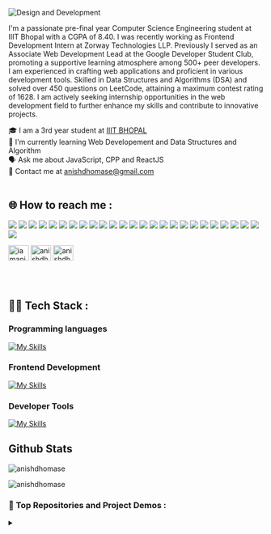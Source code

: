 ![Design and Development](https://github.com/AnishDhomase/AnishDhomase/blob/main/banner_github_withtext.png)

I'm a passionate pre-final year Computer Science Engineering student at IIIT Bhopal with a CGPA of 8.40. I was recently working as Frontend Development Intern at Zorway Technologies LLP. Previously I served as an Associate Web Development Lead at the Google Developer Student Club, promoting a supportive learning atmosphere among 500+ peer developers. I am experienced in crafting web applications and proficient in various development tools. Skilled in Data Structures and Algorithms (DSA) and solved over 450 questions on LeetCode, attaining a maximum contest rating of 1628. I am actively seeking internship opportunities in the web development field to further enhance my skills and contribute to innovative projects.

🎓 I am a 3rd year student at [IIIT BHOPAL](https://iiitbhopal.ac.in/#!/) <br>
🌱 I'm currently learning Web Developement and Data Structures and Algorithm <br>
🗣️ Ask me about JavaScript, CPP and ReactJS <br>
📧 Contact me at anishdhomase@gmail.com
<br><br>



## 🌐 How to reach me :
<p align="left">
 <img src="https://img.shields.io/badge/Supabase-181818?style=for-the-badge&logo=supabase&logoColor=white" />
 
 <img src="https://img.shields.io/badge/Figma-F24E1E?style=for-the-badge&logo=figma&logoColor=white" />
 <img src="https://img.shields.io/badge/Chart%20js-FF6384?style=for-the-badge&logo=chartdotjs&logoColor=white" />
 <img src="https://img.shields.io/badge/Font_Awesome-339AF0?style=for-the-badge&logo=fontawesome&logoColor=white" />
 <img src="https://img.shields.io/badge/npm-CB3837?style=for-the-badge&logo=npm&logoColor=white" />
 <img src="https://img.shields.io/badge/React-20232A?style=for-the-badge&logo=react&logoColor=61DAFB" />
 <img src="https://img.shields.io/badge/React_Router-CA4245?style=for-the-badge&logo=react-router&logoColor=white" />
 <img src="https://img.shields.io/badge/React_Query-FF4154?style=for-the-badge&logo=ReactQuery&logoColor=white" /> 
 <img src="https://img.shields.io/badge/Redux-593D88?style=for-the-badge&logo=redux&logoColor=white" /> 
 <img src="https://img.shields.io/badge/styled--components-DB7093?style=for-the-badge&logo=styled-components&logoColor=white" /> 
 <img src="https://img.shields.io/badge/Vite-B73BFE?style=for-the-badge&logo=vite&logoColor=FFD62E" /> 
 
 <img src="https://img.shields.io/badge/Colab-F9AB00?style=for-the-badge&logo=googlecolab&color=525252" /> 
 <img src="https://img.shields.io/badge/VSCode-0078D4?style=for-the-badge&logo=visual%20studio%20code&logoColor=white" /> 
 
 <img src="https://img.shields.io/badge/C-00599C?style=for-the-badge&logo=c&logoColor=white" /> 
 <img src="https://img.shields.io/badge/C%2B%2B-00599C?style=for-the-badge&logo=c%2B%2B&logoColor=white" /> 
 <img src="https://img.shields.io/badge/CSS3-1572B6?style=for-the-badge&logo=css3&logoColor=white" /> 
 <img src="https://img.shields.io/badge/HTML5-E34F26?style=for-the-badge&logo=html5&logoColor=white" /> 
 <img src="https://img.shields.io/badge/JavaScript-323330?style=for-the-badge&logo=javascript&logoColor=F7DF1E" /> 
 <img src="https://img.shields.io/badge/json-5E5C5C?style=for-the-badge&logo=json&logoColor=white" /> 
 <img src="https://img.shields.io/badge/Leaflet-199900?style=for-the-badge&logo=Leaflet&logoColor=white" /> 
 <img src="https://img.shields.io/badge/Python-FFD43B?style=for-the-badge&logo=python&logoColor=blue" /> 
 
 <img src="https://img.shields.io/badge/eslint-3A33D1?style=for-the-badge&logo=eslint&logoColor=white" /> 
 <img src="https://img.shields.io/badge/prettier-1A2C34?style=for-the-badge&logo=prettier&logoColor=F7BA3E" /> 
 
 <img src="https://img.shields.io/badge/GIT-E44C30?style=for-the-badge&logo=git&logoColor=white" /> 
 <img src="https://img.shields.io/badge/Hyper-000000?style=for-the-badge&logo=hyper&logoColor=white" /> 
 <img src="https://img.shields.io/badge/windows%20terminal-4D4D4D?style=for-the-badge&logo=windows%20terminal&logoColor=white" /> 
</p>
<p align="left">
<a href="https://twitter.com/iamanishdhomase" target="blank"><img align="center" src="https://raw.githubusercontent.com/rahuldkjain/github-profile-readme-generator/master/src/images/icons/Social/twitter.svg" alt="iamanishdhomase" height="30" width="40" /></a>
<a href="https://linkedin.com/in/anishdhomase" target="blank"><img align="center" src="https://raw.githubusercontent.com/rahuldkjain/github-profile-readme-generator/master/src/images/icons/Social/linked-in-alt.svg" alt="anishdhomase" height="30" width="40" /></a>
<a href="https://www.leetcode.com/anishdhomase" target="blank"><img align="center" src="https://raw.githubusercontent.com/rahuldkjain/github-profile-readme-generator/master/src/images/icons/Social/leet-code.svg" alt="anishdhomase" height="30" width="40" /></a>
</p>


<br><br>



## 🧑‍💻 Tech Stack :
### Programming languages
[![My Skills](https://skillicons.dev/icons?i=cpp,py,c&theme=light)](https://skillicons.dev)

### Frontend Development
[![My Skills](https://skillicons.dev/icons?i=js,react,redux,materialui,styledcomponents,css,html,supabase&theme=light)](https://skillicons.dev)

### Developer Tools
 
[![My Skills](https://skillicons.dev/icons?i=git,github,netlify,vite,npm,vscode,figma&theme=light)](https://skillicons.dev)

## Github Stats
<p align="left"> <img src="https://komarev.com/ghpvc/?username=anishdhomase&label=Profile%20views&color=0e75b6&style=flat" alt="anishdhomase" /> </p>
<p><img align="center" src="https://github-readme-streak-stats.herokuapp.com/?user=anishdhomase&" alt="anishdhomase" /></p>
 

### 📂 Top Repositories and Project Demos :
<details><summary><h3></h3></summary>

<div>
  <p align="center">
      <!-- <a href="https://github.com/7oSkaaa/LeetCode_DailyChallenge_2023">
          <img src="https://github-readme-stats.vercel.app/api/pin/?username=AnishDhomase&repo=Portfolio_Anish&theme=tokyonight" alt="GitHub Stats" />
      </a> -->
      <!-- Portfolio -->
      <a href="https://github.com/AnishDhomase/Portfolio_Anish">
      		<img src="https://github-readme-stats.vercel.app/api/pin/?username=AnishDhomase&repo=Portfolio_Anish&theme=tokyonight" alt="GitHub Stats" />
    	</a>
      <a href="https://anishdhomase.github.io/Portfolio_Anish/" align="center">👈 Live Demo</a>
      <!-- QstarAI -->
      <a href="https://github.com/AnishDhomase/QstarAI">
      		<img src="https://github-readme-stats.vercel.app/api/pin/?username=AnishDhomase&repo=QstarAI&theme=tokyonight" alt="GitHub Stats" />
    	</a>
      <a href="https://anishdhomase.github.io/QstarAI/" align="center">👈 Live Demo</a>
      <!-- Mapify -->
      <a href="https://github.com/AnishDhomase/Mapify">
      		<img src="https://github-readme-stats.vercel.app/api/pin/?username=AnishDhomase&repo=Mapify&theme=tokyonight" alt="GitHub Stats" />
    	</a>
      <a href="https://anishdhomase.github.io/Mapify/" align="center">👈 Live Demo</a>
      <!-- To Do List -->
      <a href="https://github.com/AnishDhomase/ToDoList">
      		<img src="https://github-readme-stats.vercel.app/api/pin/?username=AnishDhomase&repo=ToDoList&theme=tokyonight" alt="GitHub Stats" />
    	</a>
      <a href="https://anishdhomase.github.io/ToDoList/" align="center">👈 Live Demo</a>
      <!-- Weather App -->
      <a href="https://github.com/AnishDhomase/Weather">
      		<img src="https://github-readme-stats.vercel.app/api/pin/?username=AnishDhomase&repo=Weather&theme=tokyonight" alt="GitHub Stats" />
    	</a>
      <a href="https://anishdhomase.github.io/Weather/" align="center">👈 Live Demo</a>
      <!-- Analog clock -->
      <a href="https://github.com/AnishDhomase/Analog-Clock">
      		<img src="https://github-readme-stats.vercel.app/api/pin/?username=AnishDhomase&repo=Analog-Clock&theme=tokyonight" alt="GitHub Stats" />
    	</a>
      <a href="https://anishdhomase.github.io/Analog-Clock/" align="center">👈 Live Demo</a>
      <!-- The Pig Game -->
      <a href="https://github.com/AnishDhomase/The_Game_of_Pig">
      		<img src="https://github-readme-stats.vercel.app/api/pin/?username=AnishDhomase&repo=The_Game_of_Pig&theme=tokyonight" alt="GitHub Stats" />
    	</a>
      <a href="https://anishdhomase.github.io/The_Game_of_Pig/" align="center">👈 Live Demo</a>
      <!-- Number Guessing Game -->
      <a href="https://github.com/AnishDhomase/Number_Guessing_Game">
      		<img src="https://github-readme-stats.vercel.app/api/pin/?username=AnishDhomase&repo=Number_Guessing_Game&theme=tokyonight" alt="GitHub Stats" />
    	</a>
      <a href="https://anishdhomase.github.io/Number_Guessing_Game/" align="center">👈 Live Demo</a>
      <!-- ClassVR -->
      <a href="https://github.com/AnishDhomase/class-VR">
      		<img src="https://github-readme-stats.vercel.app/api/pin/?username=AnishDhomase&repo=class-VR&theme=tokyonight" alt="GitHub Stats" />
    	</a>
      <a href="https://anishdhomase.github.io/class-VR/" align="center">👈 Live Demo</a>
      <!-- GDSC Blog website -->
      <a href="https://github.com/AnishDhomase/Blog-website-GDSC">
      		<img src="https://github-readme-stats.vercel.app/api/pin/?username=AnishDhomase&repo=Blog-website-GDSC&theme=tokyonight" alt="GitHub Stats" />
    	</a>
      <a href="https://anishdhomase.github.io/GDSC_IIITB_Blogs/" align="center">👈 Live Demo</a>
  </p>
</div>
</details>

</br></br>
